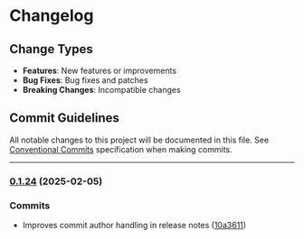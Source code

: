 # Changelog

## Change Types

- **Features**: New features or improvements
- **Bug Fixes**: Bug fixes and patches
- **Breaking Changes**: Incompatible changes

## Commit Guidelines

All notable changes to this project will be documented in this file. See [Conventional Commits](https://www.conventionalcommits.org/) specification when making commits.

---
### [0.1.24](https://github.com/sichang824/RustyTag/compare/0.1.23...0.1.24) (2025-02-05)

### Commits

* Improves commit author handling in release notes ([10a3611](https://github.com/sichang824/RustyTag/commit/10a3611ffc36e54fea21680fa9e8fea85f921e01))

